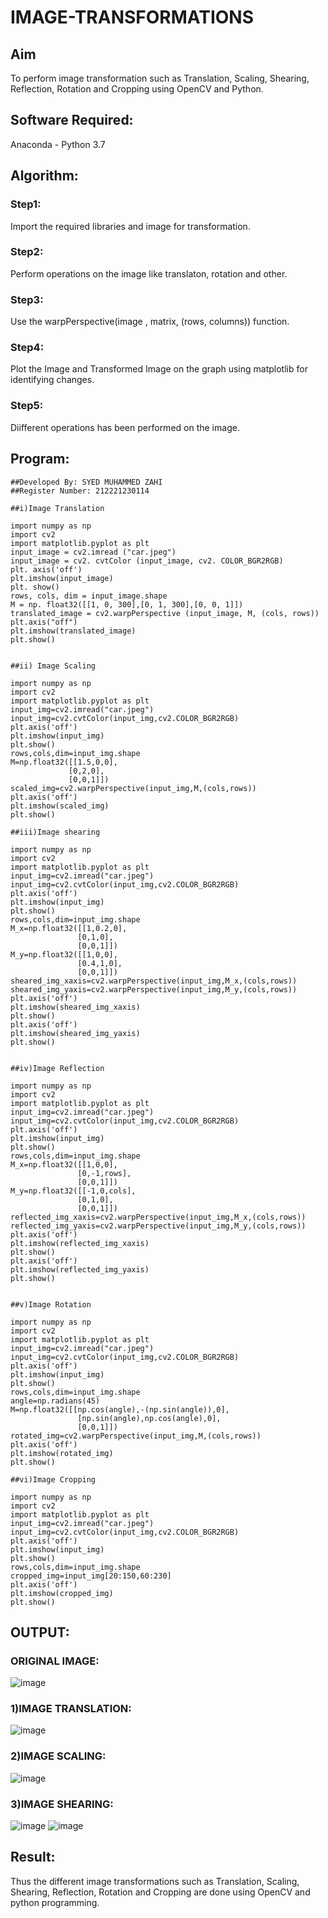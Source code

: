 # IMAGE-TRANSFORMATIONS


## Aim
To perform image transformation such as Translation, Scaling, Shearing, Reflection, Rotation and Cropping using OpenCV and Python.

## Software Required:
Anaconda - Python 3.7

## Algorithm:
### Step1:

Import the required libraries and image for transformation.

### Step2:

Perform operations on the image like translaton, rotation and other.

### Step3:

Use the warpPerspective(image , matrix, (rows, columns)) function.

### Step4:

Plot the Image and Transformed Image on the graph using matplotlib for identifying changes.

### Step5:

Diifferent operations has been performed on the image.


## Program:
~~~
##Developed By: SYED MUHAMMED ZAHI
##Register Number: 212221230114

##i)Image Translation

import numpy as np
import cv2
import matplotlib.pyplot as plt
input_image = cv2.imread ("car.jpeg")
input_image = cv2. cvtColor (input_image, cv2. COLOR_BGR2RGB)
plt. axis('off')
plt.imshow(input_image)
plt. show()
rows, cols, dim = input_image.shape
M = np. float32([[1, 0, 300],[0, 1, 300],[0, 0, 1]])
translated_image = cv2.warpPerspective (input_image, M, (cols, rows))
plt.axis("off")
plt.imshow(translated_image)
plt.show()


##ii) Image Scaling

import numpy as np
import cv2
import matplotlib.pyplot as plt
input_img=cv2.imread("car.jpeg")
input_img=cv2.cvtColor(input_img,cv2.COLOR_BGR2RGB)
plt.axis('off')
plt.imshow(input_img)
plt.show()
rows,cols,dim=input_img.shape
M=np.float32([[1.5,0,0],
             [0,2,0],
             [0,0,1]])
scaled_img=cv2.warpPerspective(input_img,M,(cols,rows))
plt.axis('off')
plt.imshow(scaled_img)
plt.show()

##iii)Image shearing

import numpy as np
import cv2
import matplotlib.pyplot as plt
input_img=cv2.imread("car.jpeg")
input_img=cv2.cvtColor(input_img,cv2.COLOR_BGR2RGB)
plt.axis('off')
plt.imshow(input_img)
plt.show()
rows,cols,dim=input_img.shape
M_x=np.float32([[1,0.2,0],
               [0,1,0],
               [0,0,1]])
M_y=np.float32([[1,0,0],
               [0.4,1,0],
               [0,0,1]])
sheared_img_xaxis=cv2.warpPerspective(input_img,M_x,(cols,rows))
sheared_img_yaxis=cv2.warpPerspective(input_img,M_y,(cols,rows))
plt.axis('off')
plt.imshow(sheared_img_xaxis)
plt.show()
plt.axis('off')
plt.imshow(sheared_img_yaxis)
plt.show()


##iv)Image Reflection

import numpy as np
import cv2
import matplotlib.pyplot as plt
input_img=cv2.imread("car.jpeg")
input_img=cv2.cvtColor(input_img,cv2.COLOR_BGR2RGB)
plt.axis('off')
plt.imshow(input_img)
plt.show()
rows,cols,dim=input_img.shape
M_x=np.float32([[1,0,0],
               [0,-1,rows],
               [0,0,1]])
M_y=np.float32([[-1,0,cols],
               [0,1,0],
               [0,0,1]])
reflected_img_xaxis=cv2.warpPerspective(input_img,M_x,(cols,rows))
reflected_img_yaxis=cv2.warpPerspective(input_img,M_y,(cols,rows))
plt.axis('off')
plt.imshow(reflected_img_xaxis)
plt.show()
plt.axis('off')
plt.imshow(reflected_img_yaxis)
plt.show()


##v)Image Rotation

import numpy as np
import cv2
import matplotlib.pyplot as plt
input_img=cv2.imread("car.jpeg")
input_img=cv2.cvtColor(input_img,cv2.COLOR_BGR2RGB)
plt.axis('off')
plt.imshow(input_img)
plt.show()
rows,cols,dim=input_img.shape
angle=np.radians(45)
M=np.float32([[np.cos(angle),-(np.sin(angle)),0],
               [np.sin(angle),np.cos(angle),0],
               [0,0,1]])
rotated_img=cv2.warpPerspective(input_img,M,(cols,rows))
plt.axis('off')
plt.imshow(rotated_img)
plt.show()

##vi)Image Cropping

import numpy as np
import cv2
import matplotlib.pyplot as plt
input_img=cv2.imread("car.jpeg")
input_img=cv2.cvtColor(input_img,cv2.COLOR_BGR2RGB)
plt.axis('off')
plt.imshow(input_img)
plt.show()
rows,cols,dim=input_img.shape
cropped_img=input_img[20:150,60:230]
plt.axis('off')
plt.imshow(cropped_img)
plt.show()
~~~

## OUTPUT:
### ORIGINAL IMAGE:
![image](https://github.com/SdMdZahi7/IMAGE-TRANSFORMATIONS/assets/94187572/ac992848-880d-4e37-9c89-1e6e47c22167)
### 1)IMAGE TRANSLATION:
![image](https://github.com/SdMdZahi7/IMAGE-TRANSFORMATIONS/assets/94187572/42476d20-d524-4108-8014-f268f590ec61)
### 2)IMAGE SCALING:
![image](https://github.com/SdMdZahi7/IMAGE-TRANSFORMATIONS/assets/94187572/919e1df0-8d08-46ae-b30d-81e297911cdd)
### 3)IMAGE SHEARING:
![image](https://github.com/SdMdZahi7/IMAGE-TRANSFORMATIONS/assets/94187572/cb3adb41-87ae-4d72-8d0a-b22f09745850)
![image](https://github.com/SdMdZahi7/IMAGE-TRANSFORMATIONS/assets/94187572/947980a0-3019-4f8d-8391-57d655be5f7e)





## Result: 
Thus the different image transformations such as Translation, Scaling, Shearing, Reflection, Rotation and Cropping are done using OpenCV and python programming.
